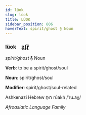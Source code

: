 ```yaml
---
id: lüok
slug: lüok
title: LÜOK
sidebar_position: 806
hoverText: spirit/ghost § Noun
---
```


### lüok&emsp;<span kind="abugida">ʓʄɽ̑</span>

*spirit/ghost* **§** Noun

**Verb**: to be a spirit/ghost/soul

**Noun**: spirit/ghost/soul

**Modifier**: spirit/ghost/soul-related

Ashkenazi Hebrew רוּחַ rúakh /ˈru.aχ/

*Afroasiatic Language Family*